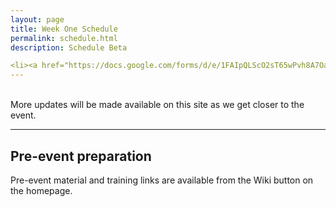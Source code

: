 ```yaml
---
layout: page
title: Week One Schedule 
permalink: schedule.html
description: Schedule Beta

<li><a href="https://docs.google.com/forms/d/e/1FAIpQLScO2sT65wPvh8A7OarCF-04RkgJ-9ZOAw6pJ77VUtu2ab079g/viewform?usp=sf_link" class="button special">Apply</a></li>
---
```

<br>More updates will be made available on this site as we get closer to the event. 


---


## Pre-event preparation

Pre-event material and training links are available from the Wiki button on the homepage. 




